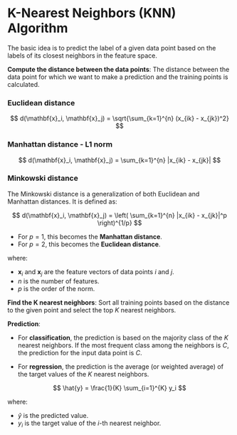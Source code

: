 # K-Nearest Neighbors (KNN) Algorithm

The basic idea is to predict the label of a given data point based on the labels of its closest neighbors in the feature space.


**Compute the distance between the data points**:
The distance between the data point for which we want to make a prediction and the training points is calculated.

### Euclidean distance

$$
d(\mathbf{x}_i, \mathbf{x}_j) = \sqrt{\sum_{k=1}^{n} (x_{ik} - x_{jk})^2}
$$

### Manhattan distance - L1 norm


$$
d(\mathbf{x}_i, \mathbf{x}_j) = \sum_{k=1}^{n} |x_{ik} - x_{jk}|
$$

### Minkowski distance

The Minkowski distance is a generalization of both Euclidean and Manhattan distances. It is defined as:

$$
d(\mathbf{x}_i, \mathbf{x}_j) = \left( \sum_{k=1}^{n} |x_{ik} - x_{jk}|^p \right)^{1/p}
$$

- For $p=1$, this becomes the **Manhattan distance**.
- For $p=2$, this becomes the **Euclidean distance**.

where:
- $\mathbf{x}_i$ and $\mathbf{x}_j$ are the feature vectors of data points $i$ and $j$.
- $n$ is the number of features.
- $p$ is the order of the norm.

**Find the K nearest neighbors**:
Sort all training points based on the distance to the given point and select the top $K$ nearest neighbors.

**Prediction**:
- For **classification**, the prediction is based on the majority class of the $K$ nearest neighbors. If the most frequent class among the neighbors is $C$, the prediction for the input data point is $C$.
   
- For **regression**, the prediction is the average (or weighted average) of the target values of the $K$ nearest neighbors.

$$
\hat{y} = \frac{1}{K} \sum_{i=1}^{K} y_i
$$

where:
- $\hat{y}$ is the predicted value.
- $y_i$ is the target value of the $i$-th nearest neighbor.

